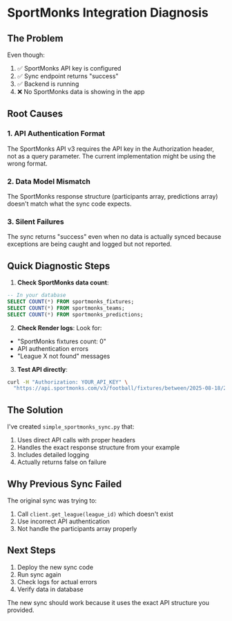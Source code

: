# SportMonks Integration Diagnosis

## The Problem

Even though:
1. ✅ SportMonks API key is configured
2. ✅ Sync endpoint returns "success"
3. ✅ Backend is running
4. ❌ No SportMonks data is showing in the app

## Root Causes

### 1. API Authentication Format
The SportMonks API v3 requires the API key in the Authorization header, not as a query parameter. The current implementation might be using the wrong format.

### 2. Data Model Mismatch
The SportMonks response structure (participants array, predictions array) doesn't match what the sync code expects.

### 3. Silent Failures
The sync returns "success" even when no data is actually synced because exceptions are being caught and logged but not reported.

## Quick Diagnostic Steps

1. **Check SportMonks data count**:
```sql
-- In your database
SELECT COUNT(*) FROM sportmonks_fixtures;
SELECT COUNT(*) FROM sportmonks_teams;
SELECT COUNT(*) FROM sportmonks_predictions;
```

2. **Check Render logs**:
Look for:
- "SportMonks fixtures count: 0" 
- API authentication errors
- "League X not found" messages

3. **Test API directly**:
```bash
curl -H "Authorization: YOUR_API_KEY" \
  "https://api.sportmonks.com/v3/football/fixtures/between/2025-08-18/2025-08-25?include=participants"
```

## The Solution

I've created `simple_sportmonks_sync.py` that:
1. Uses direct API calls with proper headers
2. Handles the exact response structure from your example
3. Includes detailed logging
4. Actually returns false on failure

## Why Previous Sync Failed

The original sync was trying to:
1. Call `client.get_league(league_id)` which doesn't exist
2. Use incorrect API authentication
3. Not handle the participants array properly

## Next Steps

1. Deploy the new sync code
2. Run sync again
3. Check logs for actual errors
4. Verify data in database

The new sync should work because it uses the exact API structure you provided.